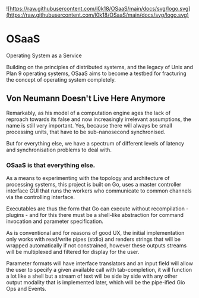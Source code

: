 ![https://raw.githubusercontent.com/l0k18/OSaaS/main/docs/svg/logo.svg](https://raw.githubusercontent.com/l0k18/OSaaS/main/docs/svg/logo.svg)


# OSaaS

Operating System as a Service

Building on the principles of distributed systems, and the legacy of Unix and Plan 9 operating systems, OSaaS aims to become a testbed for fracturing the concept of operating system completely.

## Von Neumann Doesn't Live Here Anymore

Remarkably, as his model of a computation engine ages the lack of reproach towards its false and now increasingly irrelevant assumptions, the name is still very important. Yes, because there will always be small processing units, that have to be sub-nanosecond synchronised.

But for everything else, we have a spectrum of different levels of latency and synchronisation problems to deal with.

### OSaaS is that everything else.

As a means to experimenting with the topology and architecture of processing systems, this project is built on Go, uses a master controller interface GUI that runs the workers who communicate to common channels via the controlling interface.

Executables are thus the form that Go can execute without recompilation - plugins - and for this there must be a shell-like abstraction for command invocation and parameter specification.

As is conventional and for reasons of good UX, the initial implementation only works with read/write pipes (stdio) and renders strings that will be wrapped automatically if not constrained, however these outputs streams will be multiplexed and filtered for display for the user.

Parameter formats will have interface translators and an input field will allow the user to specify a given available call with tab-completion, it will function a lot like a shell but a stream of text will be side by side with any other output modality that is implemented later, which will be the pipe-ified Gio Ops and Events.
